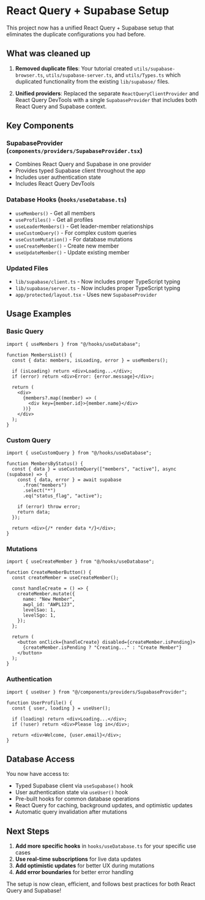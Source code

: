 # React Query + Supabase Setup

This project now has a unified React Query + Supabase setup that eliminates the duplicate configurations you had before.

## What was cleaned up

1. **Removed duplicate files**: Your tutorial created `utils/supabase-browser.ts`, `utils/supabase-server.ts`, and `utils/Types.ts` which duplicated functionality from the existing `lib/supabase/` files.

2. **Unified providers**: Replaced the separate `ReactQueryClientProvider` and React Query DevTools with a single `SupabaseProvider` that includes both React Query and Supabase context.

## Key Components

### SupabaseProvider (`components/providers/SupabaseProvider.tsx`)

- Combines React Query and Supabase in one provider
- Provides typed Supabase client throughout the app
- Includes user authentication state
- Includes React Query DevTools

### Database Hooks (`hooks/useDatabase.ts`)

- `useMembers()` - Get all members
- `useProfiles()` - Get all profiles
- `useLeaderMembers()` - Get leader-member relationships
- `useCustomQuery()` - For complex custom queries
- `useCustomMutation()` - For database mutations
- `useCreateMember()` - Create new member
- `useUpdateMember()` - Update existing member

### Updated Files

- `lib/supabase/client.ts` - Now includes proper TypeScript typing
- `lib/supabase/server.ts` - Now includes proper TypeScript typing
- `app/protected/layout.tsx` - Uses new `SupabaseProvider`

## Usage Examples

### Basic Query

```tsx
import { useMembers } from "@/hooks/useDatabase";

function MembersList() {
  const { data: members, isLoading, error } = useMembers();

  if (isLoading) return <div>Loading...</div>;
  if (error) return <div>Error: {error.message}</div>;

  return (
    <div>
      {members?.map((member) => (
        <div key={member.id}>{member.name}</div>
      ))}
    </div>
  );
}
```

### Custom Query

```tsx
import { useCustomQuery } from "@/hooks/useDatabase";

function MembersByStatus() {
  const { data } = useCustomQuery(["members", "active"], async (supabase) => {
    const { data, error } = await supabase
      .from("members")
      .select("*")
      .eq("status_flag", "active");

    if (error) throw error;
    return data;
  });

  return <div>{/* render data */}</div>;
}
```

### Mutations

```tsx
import { useCreateMember } from "@/hooks/useDatabase";

function CreateMemberButton() {
  const createMember = useCreateMember();

  const handleCreate = () => {
    createMember.mutate({
      name: "New Member",
      awpl_id: "AWPL123",
      levelSao: 1,
      levelSgo: 1,
    });
  };

  return (
    <button onClick={handleCreate} disabled={createMember.isPending}>
      {createMember.isPending ? "Creating..." : "Create Member"}
    </button>
  );
}
```

### Authentication

```tsx
import { useUser } from "@/components/providers/SupabaseProvider";

function UserProfile() {
  const { user, loading } = useUser();

  if (loading) return <div>Loading...</div>;
  if (!user) return <div>Please log in</div>;

  return <div>Welcome, {user.email}</div>;
}
```

## Database Access

You now have access to:

- Typed Supabase client via `useSupabase()` hook
- User authentication state via `useUser()` hook
- Pre-built hooks for common database operations
- React Query for caching, background updates, and optimistic updates
- Automatic query invalidation after mutations

## Next Steps

1. **Add more specific hooks** in `hooks/useDatabase.ts` for your specific use cases
2. **Use real-time subscriptions** for live data updates
3. **Add optimistic updates** for better UX during mutations
4. **Add error boundaries** for better error handling

The setup is now clean, efficient, and follows best practices for both React Query and Supabase!
